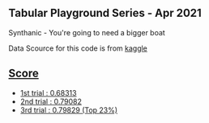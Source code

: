 ## Tabular Playground Series - Apr 2021
Synthanic - You're going to need a bigger boat

Data Scource for this code is from <a href="https://www.kaggle.com/c/tabular-playground-series-apr-2021/data"> kaggle 

## Score
- 1st trial : 0.68313
- 2nd trial : 0.79082
- 3rd trial : 0.79829 (Top 23%)
